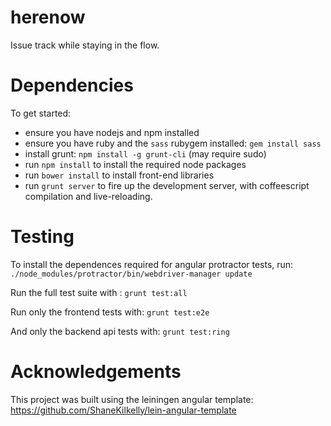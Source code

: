 herenow
=======

Issue track while staying in the flow.


Dependencies
============

To get started:

- ensure you have nodejs and npm installed
- ensure you have ruby and the ```sass``` rubygem installed: ```gem install sass```
- install grunt: ```npm install -g grunt-cli``` (may require sudo)
- run ```npm install``` to install the required node packages
- run ```bower install``` to install front-end libraries
- run ```grunt server``` to fire up the development server, 
  with coffeescript compilation and live-reloading.


Testing
=======

To install the dependences required for angular protractor tests, run:
 ```./node_modules/protractor/bin/webdriver-manager update```

Run the full test suite with : ```grunt test:all```

Run only the frontend tests with: ```grunt test:e2e```

And only the backend api tests with: ```grunt test:ring```


Acknowledgements
================

This project was built using the leiningen angular template:
https://github.com/ShaneKilkelly/lein-angular-template

